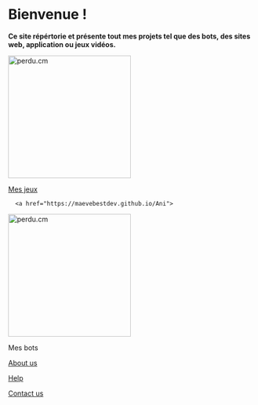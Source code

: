 <html lang="fr">
    <head> 
    <link rel="icon" type="image/png" sizes="16x16" href="https://lh3.googleusercontent.com/proxy/p2Py6H9WxxxjuUxtelVodHTs1c8b_lOJ1pIQTIq07s4lLAzo-icJBoFF_-yLO6e4_p5UbG4k4KHaaU0I1VbId5CsayqisW6ftjvaI42sMk0EYi5p4SQ">
    </head>
  <body>
    <h1>Bienvenue !</h1>
    <p><strong>Ce site répértorie et présente tout mes projets tel que des bots, des sites web, application ou jeux vidéos.</strong></p>
    <p></p>
<form>

</form>
 
<p></p>

<a href="https://maevebestdev.github.io/Anime/">
<img src="https://media.discordapp.net/attachments/884718653348667412/884718933427519488/image_warhammer__mes_jeux__site_web.jpg?width=783&height=427" alt="perdu.cm" title="Mes jeux" style="width: 250px;" /> 
    <p>Mes jeux</p>
</a>

      <a href="https://maevebestdev.github.io/Ani">
<img src="https://media.discordapp.net/attachments/884718653348667412/884723079580897340/toppng.com-discordbot-bot-discord-402x290.png" alt="perdu.cm" title="Mes bots" style="width: 250px;" /> 
          <p>Mes bots</p>
</a>
      <p></p>
    <a href="https://maevebestdev.github.io/About_Us/">About us</a>
      <p></p>
    <a href="https://maevebestdev.github.io/Help/">Help</a>
      <p></p>
    <a href="https://maevebestdev.github.io/Contact_Us/">Contact us</a>
      <p></p>
    </body>
      <script src="script.js"></script>
<script src="script.js"></script>
</html>
<p></p>
